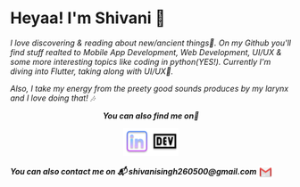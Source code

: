 # Heyaa! I'm Shivani 🌼
<i>I love discovering & reading about new/ancient things🐣. On my Github you'll find stuff realted to Mobile App Development, Web Development, UI/UX & some more interesting topics like coding in python(YES!). Currently I'm diving into Flutter, taking along with UI/UX🖤.</i>

<i> Also, I take my energy from the preety good sounds produces by my larynx and I love doing that! 🎶
  
<p align="center"><b><i>You can also find me on👀</p>

<p align="center"><a href="https://www.linkedin.com/in/shivani-singh-86b640192/"><img src="/Icons/linkedin.png" width=50></a><a href="https://dev.to/singhshivani"><img src="/Icons/dev.png" width=50></a></p>
<p>
You can also contact me on 📬 shivanisingh260500@gmail.com <img src="/Icons/gmail.png" width=25 align="center">   </p>
